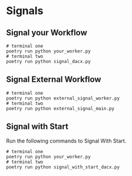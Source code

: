 # Signals

## Signal your Workflow

```command
# terminal one
poetry run python your_worker.py
# terminal two
poetry run python signal_dacx.py
```

## Signal External Workflow

```command
# terminal one
poetry run python external_signal_worker.py
# terminal two
poetry run python external_signal_main.py
```

## Signal with Start

Run the following commands to Signal With Start.

```command
# terminal one
poetry run python your_worker.py
# terminal two
poetry run python signal_with_start_dacx.py
```
